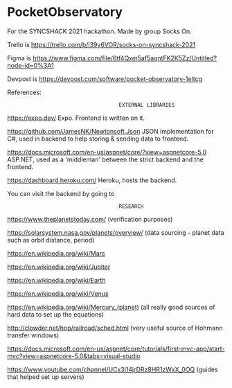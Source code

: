 # PocketObservatory
For the SYNCSHACK 2021 hackathon. Made by group Socks On.

Trello is https://trello.com/b/i39y6VOR/socks-on-syncshack-2021

Figma is https://www.figma.com/file/6tf4Qxm5af5aqntFK2K5Zz/Untitled?node-id=0%3A1

Devpost is https://devpost.com/software/pocket-observatory-1eltcg

References:

										EXTERNAL LIBRARIES
https://expo.dev/							Expo. Frontend is written on it.

https://github.com/JamesNK/Newtonsoft.Json				JSON implementation for C#, used in backend to help storing & sending data to frontend.

https://docs.microsoft.com/en-us/aspnet/core/?view=aspnetcore-5.0	ASP.NET, used as a 'middleman' between the strict backend and the frontend.

https://dashboard.heroku.com/						Heroku, hosts the backend.

You can visit the backend by going to 


										RESEARCH
https://www.theplanetstoday.com/ 					(verification purposes)

https://solarsystem.nasa.gov/planets/overview/ 				(data sourcing - planet data such as orbit distance, period)

https://en.wikipedia.org/wiki/Mars

https://en.wikipedia.org/wiki/Jupiter

https://en.wikipedia.org/wiki/Earth

https://en.wikipedia.org/wiki/Venus

https://en.wikipedia.org/wiki/Mercury_(planet)				(all really good sources of hard data to set up the equations)

http://clowder.net/hop/railroad/sched.html				(very useful source of Hohmann transfer windows)

https://docs.microsoft.com/en-us/aspnet/core/tutorials/first-mvc-app/start-mvc?view=aspnetcore-5.0&tabs=visual-studio
								
https://www.youtube.com/channel/UCx3i14jrDRz8HR1zWxX_0OQ		(guides that helped set up servers)


